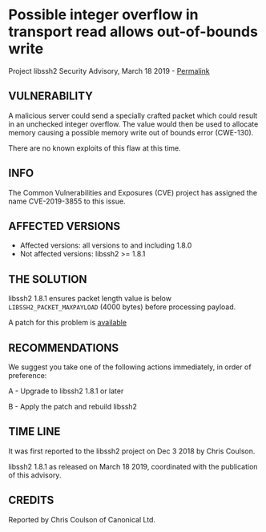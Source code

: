 Possible integer overflow in transport read allows out-of-bounds write
=======================================

Project libssh2 Security Advisory, March 18 2019 -
[Permalink](https://www.libssh2.org/CVE-2019-3855.html)

VULNERABILITY
-------------

A malicious server could send a specially crafted packet which could result in
an unchecked integer overflow. The value would then be used to allocate memory
causing a possible memory write out of bounds error (CWE-130).

There are no known exploits of this flaw at this time.

INFO
----

The Common Vulnerabilities and Exposures (CVE) project has assigned the name
CVE-2019-3855 to this issue.

AFFECTED VERSIONS
-----------------

- Affected versions: all versions to and including 1.8.0
- Not affected versions: libssh2 >= 1.8.1

THE SOLUTION
------------

libssh2 1.8.1 ensures packet length value is below `LIBSSH2_PACKET_MAXPAYLOAD`
(4000 bytes) before processing payload.

A patch for this problem is [available](https://libssh2.org/1.8.0-CVE/CVE-2019-3855.patch)

RECOMMENDATIONS
---------------

We suggest you take one of the following actions immediately, in order of
preference:

A - Upgrade to libssh2 1.8.1 or later

B - Apply the patch and rebuild libssh2

TIME LINE
---------

It was first reported to the libssh2 project on Dec 3 2018 by Chris Coulson.

libssh2 1.8.1 as released on March 18 2019, coordinated with the publication
of this advisory.

CREDITS
-------

Reported by Chris Coulson of Canonical Ltd.
